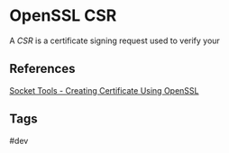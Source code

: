 # OpenSSL CSR

A *CSR* is a certificate signing request used to verify your

## References
[Socket Tools - Creating Certificate Using OpenSSL](https://sockettools.com/kb/creating-certificate-using-openssl/)  

## Tags
#dev

